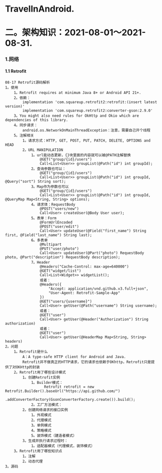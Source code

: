 # TravelInAndroid.
# 二。架构知识：2021-08-01～2021-08-31. 

### 1.网络
#### 1.1 Retrofit
    08-17 Retrofit源码解析
    1。使用
        1。Retrofit requires at minimum Java 8+ or Android API 21+.
        2。依赖：
            implementation 'com.squareup.retrofit2:retrofit:(insert latest version)'
            implementation 'com.squareup.retrofit2:converter-gson:2.9.0'
        3。You might also need rules for OkHttp and Okio which are dependencies of this library.
        4。同步请求：
            android.os.NetworkOnMainThreadException：注意，需要自己开个线程
        5。注解相关
            1。请求方式：HTTP, GET, POST, PUT, PATCH, DELETE, OPTIONS and HEAD
            2。URL MANIPULATION
                1。url能动态更新，{}块里面的内容就可以被@PATH注解替换
                    @GET("group/{id}/users")
                    Call<List<User>> groupList(@Path("id") int groupId);
                2。查询参数也可以：
                    @GET("group/{id}/users")
                    Call<List<User>> groupList(@Path("id") int groupId, @Query("sort") String sort);
                3。Map作为参数也可以
                    @GET("group/{id}/users")
                    Call<List<User>> groupList(@Path("id") int groupId, @QueryMap Map<String, String> options);
                4。请求体：RequestBody
                    @POST("users/new")
                    Call<User> createUser(@Body User user);
                5。表单：Form
                    @FormUrlEncoded
                    @POST("user/edit")
                    Call<User> updateUser(@Field("first_name") String first, @Field("last_name") String last);
                6。多表单
                    @Multipart
                    @PUT("user/photo")
                    Call<User> updateUser(@Part("photo") RequestBody photo, @Part("description") RequestBody description);
                7。Header
                    @Headers("Cache-Control: max-age=640000")
                    @GET("widget/list")
                    Call<List<Widget>> widgetList();
                    或者：
                    @Headers({
                        "Accept: application/vnd.github.v3.full+json",
                        "User-Agent: Retrofit-Sample-App"
                    })
                    @GET("users/{username}")
                    Call<User> getUser(@Path("username") String username);
                    或者：
                    @GET("user")
                    Call<User> getUser(@Header("Authorization") String authorization)
                    或者：
                    @GET("user")
                    Call<User> getUser(@HeaderMap Map<String, String> headers)
    2。问题
        1。Retrofit是什么
            A：A type-safe HTTP client for Android and Java.
            Retrofit并不做真正的HTTP请求，它的请求也依赖于OKhttp，Retrofit只是提供了对OKHttp的封装
        2。Retrofit用了哪些设计模式
            1。创建Retrofit实例
                1。Builder模式：
                      Retrofit retrofit = new Retrofit.Builder().baseUrl("https://api.github.com/")
                                    .addConverterFactory(GsonConverterFactory.create()).build();
                2。工厂方法模式：
            2。创建网络请求的接口实例
                1。外观模式
                2。代理模式
                3。单例模式
                4。策略模式
                5。装饰模式（建造者模式）
            3。生成并执行请求过程时：
                1。适配器模式（代理模式，装饰模式）
        3。Retrofit用了哪些知识点
            1。注解
            2。动态代理
    3。源码
